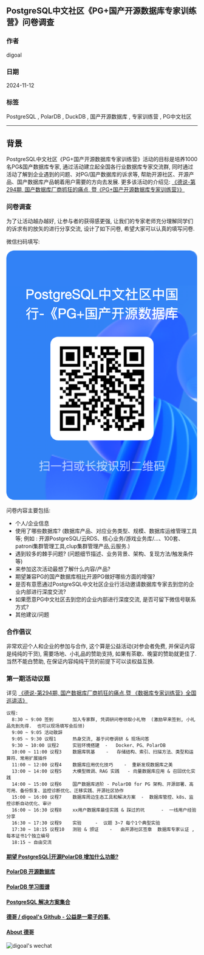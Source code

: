 ## PostgreSQL中文社区《PG+国产开源数据库专家训练营》问卷调查  
                                                                    
### 作者                                                         
digoal                                                           
                                                                           
### 日期                                                                         
2024-11-12                                       
                                  
### 标签                                                       
PostgreSQL , PolarDB , DuckDB , 国产开源数据库 , 专家训练营 , PG中文社区   
                                                                                               
----                                                                        
                                                                                      
## 背景   
PostgreSQL中文社区《PG+国产开源数据库专家训练营》活动的目标是培养1000名PG&国产数据库专家, 通过活动建立起全国各行业数据库专家交流群, 同时通过活动了解到企业遇到的问题、对PG/国产数据库的诉求等, 帮助开源社区、开源产品、国产数据库产品朝着用户需要的方向去发展.  更多该活动的介绍见: [《德说-第294期, 国产数据库厂商抓狂的痛点, 暨《PG+国产开源数据库专家训练营》》](../202410/20241028_01.md)     
  
### 问卷调查  
为了让活动越办越好, 让参与者的获得感更强, 让我们的专家老师充分理解同学们的诉求有的放矢的进行分享交流, 设计了如下问卷, 希望大家可以认真的填写问卷.   
  
微信扫码填写:     
       
![pic](../202410/20241028_01_pic_001.png)    
  
问卷内容主要包括:    
- 个人/企业信息  
- 使用了哪些数据库? (数据库产品、对应业务类型、规模、数据库运维管理工具等;  例如 : 开源PostgreSQL/云RDS、核心业务/游戏业务库/...、100套、patroni集群管理工具,clup集群管理产品,云服务.)     
- 遇到较多的棘手问题? (问题细节描述、业务背景、架构、复现方法/触发条件等)  
- 来参加这次活动最想了解什么内容/产品?  
- 期望兼容PG的国产数据库相比开源PG做好哪些方面的增强?   
- 是否有意愿通过PostgreSQL中文社区企业行活动邀请数据库专家去到您的企业内部进行深度交流?  
- 如果愿意PG中文社区去到您的企业内部进行深度交流, 是否可留下微信号联系方式?   
- 其他建议/问题     
  
### 合作倡议   
  
非常欢迎个人和企业的参加与合作, 这个算是公益活动(对参会者免费, 并保证内容是纯纯的干货), 需要场地、小礼品的赞助支持, 如果有茶歇、晚宴的赞助就更佳了. 当然不能白赞助, 在保证内容纯纯干货的前提下可以谈权益互换.      
  
### 第一期活动议题     
详见 [《德说-第294期, 国产数据库厂商抓狂的痛点,暨 《数据库专家训练营》全国巡讲活》](../202410/20241028_01.md)     
  
```  
议程:     
  8:30 ~ 9:00 签到       加入专家群, 凭调研问卷领取小礼物  (激励早来签到, 小礼品先到先得.  也可以现场填写会后领)        
  9:00 ~ 9:05 活动致辞      
  9:05 ~ 9:30 议程1      热身交流, 基于问卷调研 & 现场问答       
  9:30 ~ 10:00 议程2     实验环境搭建  -   Docker、PG、PolarDB         
  10:00 ~ 11:00 议程3    数据库筑基    -   存储结构、索引、扫描方法、类型和运算符、常用扩展插件       
  11:00 ~ 12:00 议程4    数据库应用优化技巧    -  重新发现数据库之美       
  13:00 ~ 14:00 议程5    大模型微调、RAG 实践   - 向量数据库应用 & 召回优化实践      
  14:00 ~ 15:00 议程6    国产数据库进阶 - PolarDB for PG 架构、开源部署、高可用、备份恢复、监控诊断优化、迁移实践、开源社区协作        
  15:00 ~ 16:00 议程7    数据库周边生态工具和解决方案  -  数据库管控、k8s、监控诊断自动优化、审计         
  16:00 ~ 16:30 议程8    xx用户数据库最佳实践 & 踩过的坑      -  一线用户经验分享    
  16:30 ~ 17:30 议程9    实验     -  议题 3~7 每个1个典型实验       
  17:30 ~ 18:15 议程10   测验 & 颁证    -   由开源社区签章  数据库专家认证 , 每本证书1个独立编号       
  18:15 ~ 自由交流      
```  
     
  
#### [期望 PostgreSQL|开源PolarDB 增加什么功能?](https://github.com/digoal/blog/issues/76 "269ac3d1c492e938c0191101c7238216")
  
  
#### [PolarDB 开源数据库](https://openpolardb.com/home "57258f76c37864c6e6d23383d05714ea")
  
  
#### [PolarDB 学习图谱](https://www.aliyun.com/database/openpolardb/activity "8642f60e04ed0c814bf9cb9677976bd4")
  
  
#### [PostgreSQL 解决方案集合](../201706/20170601_02.md "40cff096e9ed7122c512b35d8561d9c8")
  
  
#### [德哥 / digoal's Github - 公益是一辈子的事.](https://github.com/digoal/blog/blob/master/README.md "22709685feb7cab07d30f30387f0a9ae")
  
  
#### [About 德哥](https://github.com/digoal/blog/blob/master/me/readme.md "a37735981e7704886ffd590565582dd0")
  
  
![digoal's wechat](../pic/digoal_weixin.jpg "f7ad92eeba24523fd47a6e1a0e691b59")
  
